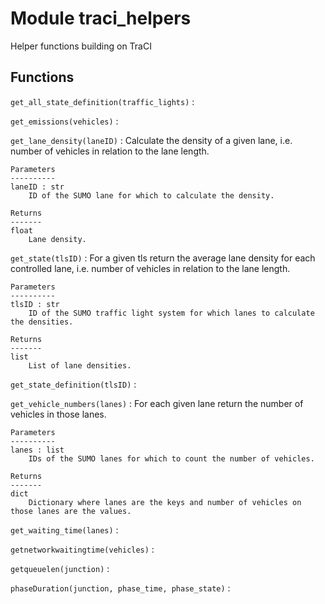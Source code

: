 Module traci_helpers
====================
Helper functions building on TraCI

Functions
---------

    
`get_all_state_definition(traffic_lights)`
:   

    
`get_emissions(vehicles)`
:   

    
`get_lane_density(laneID)`
:   Calculate the density of a given lane, 
    i.e. number of vehicles in relation to the lane length.
    
    Parameters
    ----------
    laneID : str
        ID of the SUMO lane for which to calculate the density.
        
    Returns
    -------
    float
        Lane density.

    
`get_state(tlsID)`
:   For a given tls return the average lane density for each 
    controlled lane, 
    i.e. number of vehicles in relation to the lane length.
    
    Parameters
    ----------
    tlsID : str
        ID of the SUMO traffic light system for which lanes to calculate the densities.
        
    Returns
    -------
    list
        List of lane densities.

    
`get_state_definition(tlsID)`
:   

    
`get_vehicle_numbers(lanes)`
:   For each given lane return the number of vehicles in those lanes.
    
    Parameters
    ----------
    lanes : list
        IDs of the SUMO lanes for which to count the number of vehicles.
        
    Returns
    -------
    dict
        Dictionary where lanes are the keys and number of vehicles on those lanes are the values.

    
`get_waiting_time(lanes)`
:   

    
`getnetworkwaitingtime(vehicles)`
:   

    
`getqueuelen(junction)`
:   

    
`phaseDuration(junction, phase_time, phase_state)`
: